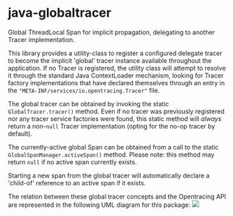 # java-globaltracer
Global ThreadLocal Span for implicit propagation, delegating to another Tracer implementation.

This library provides a utility-class to register a configured delegate tracer to become the implicit 'global' tracer instance available throughout the application.
If no Tracer is registered, the utility class will attempt to resolve it through the standard Java ContextLoader mechanism, looking for Tracer factory implementations that have declared themselves through an entry in the `"META-INF/services/io.opentracing.Tracer"` file.

The global tracer can be obtained by invoking the static `GlobalTracer.tracer()` method.
Even if no tracer was previously registered nor any tracer service factories were found, this static method will _always_ return a non-`null` Tracer implementation (opting for the no-op tracer by default).

The currently-active global Span can be obtained from a call to the static `GlobalSpanManager.activeSpan()` method.
Please note: this method may return `null` if no active span currently exists.

Starting a new span from the global tracer will automatically declare a 'child-of' reference to an active span if it exists.

The relation between these global tracer concepts and the Opentracing API are represented in the following UML diagram for this package:
<img src="http://plantuml.com/plantuml/png/hLR1RkCW4BttApXwbTOVK4LPRTDgrKCRQPiVmFQ4KDbW6PhTgjj_Ny1Ex036n5jVRC6R6PXvCyy88SHm1QB6EI3AKru3amtEAIDfpjKdpL9IyWoNwEFg2dLFNc8Xq4-plbLeQDGk6ZmVGc99yq-qQ81G8Q59MjotMtJWj1W1IuD95AX5ds2V_jWlDMPFc64IE03E9Js0Hcg_-Xq2OWc9nYYe4oBjL-wXG_Dcn5jU0cv-d68B7JpZNAqotwqeKpdQJHOXZJoKdGsS2UrGceDn0ObTXq22xzveMJW9Nc2ntgkDpSxaQwsE2N_agNBfmFBSJcMeaTvIM2uZVE6Y-0KxQ83bgcmgJunSeykEyvlA_Oi-qfQgDf2ugfEICn9fkSMaZslUCmmxMiomV7whCjDJKuOP9aInvL52PPYeFXgSbR1ymdNwe1ZslZo_nchbeyQHHXr7xg44eZf6XxNfCTnhotc-dxSLEXAXAzWvPaSP5Vl4DpEEUrsjt7q_pLi6WlJMpIMaXUmBDGazLSP5bfmaAksdX7zVZSBqxQvH93XmZzvN-B9tFKrYqaDy5XffFXplcrgHJbBEdfNYJ1tt67wJlK8kesur1lQEsLTymAcQjMlD4zqACqRcySlrjVoRfbypoVkpkvAtkBdvwY2ZEkHEc432Pch3k8iBRVzR5eRUvixva8_eaHzo4ZlzRH-pv6xen2_XVJzCKyVqX_EB4K53ZzISTUgqgWpX0O7nmCQqPdfKE0cCLQ20KK2C0bRZkZGqYfCeso9MhMoxkEl7Q9XrySlaR6XyWR9PCMD5pf-4aDw5aZ4kVICzQVh8TE7mHwrjm4ulzxG015Kjtz6EGba8UxK2kUU5-0S0">

